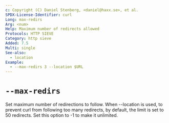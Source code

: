 ```yaml
---
c: Copyright (C) Daniel Stenberg, <daniel@haxx.se>, et al.
SPDX-License-Identifier: curl
Long: max-redirs
Arg: <num>
Help: Maximum number of redirects allowed
Protocols: HTTP SIEVE
Category: http sieve
Added: 7.5
Multi: single
See-also:
  - location
Example:
  - --max-redirs 3 --location $URL
---
```


# `--max-redirs`

Set maximum number of redirections to follow. When --location is used, to
prevent curl from following too many redirects, by default, the limit is
set to 50 redirects. Set this option to -1 to make it unlimited.
